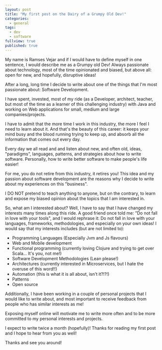 ```yaml
---
layout: post
title: "My first post on the Dairy of a Grumpy Old Dev!"
categories: 
  - general
tags: 
  - dev
  - software
fullview: true
published: true
---
```


My name is Ramses Vejar and if I would have to define myself in one sentence, I would describe me as a Grumpy old Dev! Always passionate about technology, most of the time opinionated and biased, but above all: open for new, and hopefully, disruptive ideas!

After a long, long time I decide to write about one of the things that I'm most passionate about: Software Development.

I have spent, invested, most of my ride (as a Developer, architect, teacher, but most of the time as a learner of this challenging industry) with Java and working on Web applications for small, medium and large companies/projects.

I have to admit that the more time I work in this industry, the more I feel I need to learn about it. And that's the beauty of this career: it keeps your mind busy and the blood running trying to keep up, and absorb all the information that comes out every day.

Every day we all read and and listen about new, and often old, ideas, "paradigms", languages, patterns, and strategies about how to write software. Personally, how to write better software to make people's life easier!

For me, you do not retire from this industry, it retires you! This idea and my passion about software development are the reasons why I decide to write about my experiences on this "business".

I DO NOT pretend to teach anything to anyone, but on the contrary, to learn and expose my biased opinion about the topics that I am interested in.

So, what am I interested about? Well, I have to say that I have changed my interests many times along this ride. A good friend once told me: "Do not fall in love with your tools", and I would rephrase it: Do not fall in love with your languages, frameworks, methodologies, and especially on your own ideas! I would say that my interests includes (but are not limited to):

- Programming Languages (Especially Jvm and Js flavours)
- Web and Mobile development
- Functional programming (currently loving Clojure and trying to get over Scala... It's you, not me!) 
- Software Development Methodologies (Lean please!)
- Architectures (currently interested in Microservices, but I hate the overuse of this word!!)
- Automation (this is what it is all about, isn't it?!?!)
- Patterns
- Open source

Additionally, I have been working in a couple of personal projects that I would like to write about, and most important to receive feedback from people who has similar interests as me!

Exposing myself online will motivate me to write more often and to be more committed to my personal interests and projects.


I expect to write twice a month (hopefully)! Thanks for reading my first post and I hope to hear from you as well!

Thanks and see you around!
